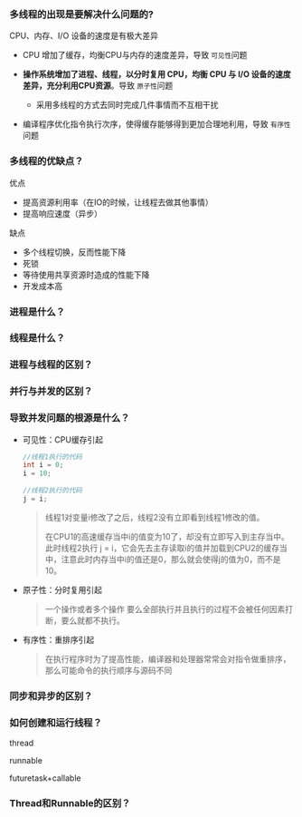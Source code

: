 ### 多线程的出现是要解决什么问题的?

CPU、内存、I/O 设备的速度是有极大差异

- CPU 增加了缓存，均衡CPU与内存的速度差异，导致 `可见性`问题

- **操作系统增加了进程、线程，以分时复用 CPU，均衡 CPU 与 I/O 设备的速度差异，充分利用CPU资源**。导致 `原子性`问题
  - 采用多线程的方式去同时完成几件事情而不互相干扰
- 编译程序优化指令执行次序，使得缓存能够得到更加合理地利用，导致 `有序性`问题

### 多线程的优缺点？

优点

- 提高资源利用率（在IO的时候，让线程去做其他事情）
- 提高响应速度（异步）

缺点

- 多个线程切换，反而性能下降
- 死锁
- 等待使用共享资源时造成的性能下降
- 开发成本高

### 进程是什么？



### 线程是什么？



### 进程与线程的区别？



### 并行与并发的区别？



### 导致并发问题的根源是什么？

- 可见性：CPU缓存引起

  ```java
  //线程1执行的代码
  int i = 0;
  i = 10;
   
  //线程2执行的代码
  j = i; 
  ```

  > 线程1对变量i修改了之后，线程2没有立即看到线程1修改的值。
  >
  > 在CPU1的高速缓存当中i的值变为10了，却没有立即写入到主存当中。此时线程2执行 j = i，它会先去主存读取i的值并加载到CPU2的缓存当中，注意此时内存当中i的值还是0，那么就会使得j的值为0，而不是10。

- 原子性：分时复用引起

  > 一个操作或者多个操作 要么全部执行并且执行的过程不会被任何因素打断，要么就都不执行。

- 有序性：重排序引起

  > 在执行程序时为了提高性能，编译器和处理器常常会对指令做重排序，那么可能命令的执行顺序与源码不同

  

### 同步和异步的区别？



### 如何创建和运行线程？

thread

runnable

futuretask+callable

### Thread和Runnable的区别？